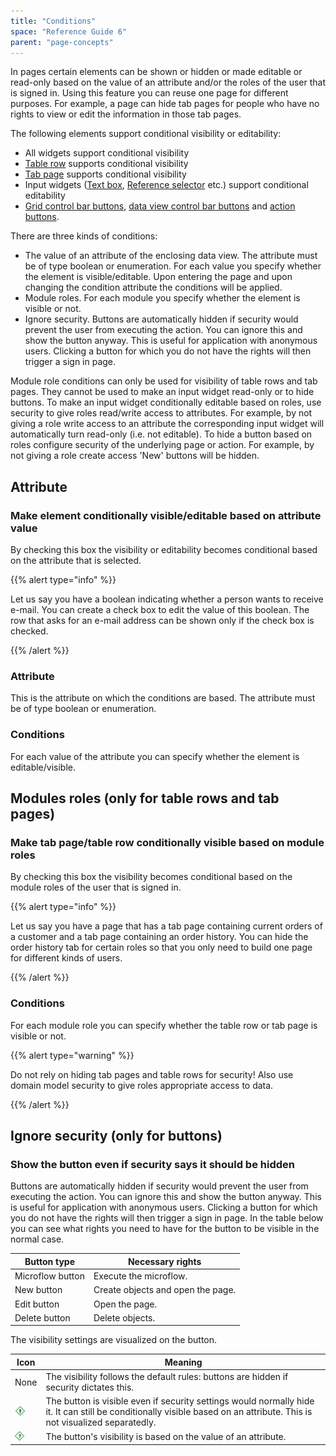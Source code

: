 ```yaml
---
title: "Conditions"
space: "Reference Guide 6"
parent: "page-concepts"
---
```



In pages certain elements can be shown or hidden or made editable or read-only based on the value of an attribute and/or the roles of the user that is signed in. Using this feature you can reuse one page for different purposes. For example, a page can hide tab pages for people who have no rights to view or edit the information in those tab pages.

The following elements support conditional visibility or editability:

*   All widgets support conditional visibility
*   [Table row](table-row) supports conditional visibility
*   [Tab page](tab-page) supports conditional visibility
*   Input widgets ([Text box](text-box), [Reference selector](reference-selector) etc.) support conditional editability
*   [Grid control bar buttons](control-bar), [data view control bar buttons](data-view-control-bar) and [action buttons](action-button).

There are three kinds of conditions:

*   The value of an attribute of the enclosing data view. The attribute must be of type boolean or enumeration. For each value you specify whether the element is visible/editable. Upon entering the page and upon changing the condition attribute the conditions will be applied.
*   Module roles. For each module you specify whether the element is visible or not.
*   Ignore security. Buttons are automatically hidden if security would prevent the user from executing the action. You can ignore this and show the button anyway. This is useful for application with anonymous users. Clicking a button for which you do not have the rights will then trigger a sign in page.

Module role conditions can only be used for visibility of table rows and tab pages. They cannot be used to make an input widget read-only or to hide buttons. To make an input widget conditionally editable based on roles, use security to give roles read/write access to attributes. For example, by not giving a role write access to an attribute the corresponding input widget will automatically turn read-only (i.e. not editable). To hide a button based on roles configure security of the underlying page or action. For example, by not giving a role create access 'New' buttons will be hidden.

## Attribute

### Make element conditionally visible/editable based on attribute value

By checking this box the visibility or editability becomes conditional based on the attribute that is selected.

{{% alert type="info" %}}

Let us say you have a boolean indicating whether a person wants to receive e-mail. You can create a check box to edit the value of this boolean. The row that asks for an e-mail address can be shown only if the check box is checked.

{{% /alert %}}

### Attribute

This is the attribute on which the conditions are based. The attribute must be of type boolean or enumeration.

### Conditions

For each value of the attribute you can specify whether the element is editable/visible.

## Modules roles (only for table rows and tab pages)

### Make tab page/table row conditionally visible based on module roles

By checking this box the visibility becomes conditional based on the module roles of the user that is signed in.

{{% alert type="info" %}}

Let us say you have a page that has a tab page containing current orders of a customer and a tab page containing an order history. You can hide the order history tab for certain roles so that you only need to build one page for different kinds of users.

{{% /alert %}}

### Conditions

For each module role you can specify whether the table row or tab page is visible or not.

{{% alert type="warning" %}}

Do not rely on hiding tab pages and table rows for security! Also use domain model security to give roles appropriate access to data.

{{% /alert %}}

## Ignore security (only for buttons)

### Show the button even if security says it should be hidden

Buttons are automatically hidden if security would prevent the user from executing the action. You can ignore this and show the button anyway. This is useful for application with anonymous users. Clicking a button for which you do not have the rights will then trigger a sign in page. In the table below you can see what rights you need to have for the button to be visible in the normal case.

| Button type | Necessary rights |
| --- | --- |
| Microflow button | Execute the microflow. |
| New button | Create objects and open the page. |
| Edit button | Open the page. |
| Delete button | Delete objects. |

The visibility settings are visualized on the button.

| Icon | Meaning |
| --- | --- |
| None | The visibility follows the default rules: buttons are hidden if security dictates this. |
| ![](attachments/16713832/16843963.png) | The button is visible even if security settings would normally hide it. It can still be conditionally visible based on an attribute. This is not visualized separatedly. |
| ![](attachments/16713832/16843962.png) | The button's visibility is based on the value of an attribute. |
